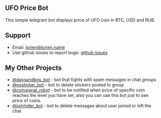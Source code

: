 ## UFO Price Bot

This simple telegram bot displays price of UFO coin in BTC, USD and RUB.

## Support

* Email: lorien@lorien.name
* Use github issues to report bugs: [github issues](https://github.com/lorien/ufoprice_bot/issues)

## My Other Projects

* [@daysandbox_bot](https://t.me/daysandbox_bot) - bot that fights with spam messages in chat groups
* [@nosticker_bot](https://t.me/nosticker_bot) - bot to delete stickers posted to group
* [@coinsignal_robot](https://t.me/coinsignal_robot) - bot to be notified when price of specific coin reaches the level you have set, also you can use this bot just to see price of coins.
* [@joinhider_bot](https://t.me/joinhider_bot) - bot to delete messages about user joined or left the chat
